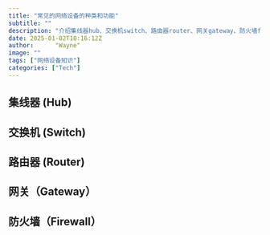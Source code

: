 ```yaml
---
title: "常见的网络设备的种类和功能"
subtitle: ""
description: "介绍集线器hub、交换机switch、路由器router、网关gateway、防火墙firewall等的基本概念和功能。"
date: 2025-01-02T10:16:12Z
author:      "Wayne"
image: ""
tags: ["网络设备知识"]
categories: ["Tech"]
---
```


## 集线器 (Hub)

## 交换机 (Switch)

## 路由器 (Router)

## 网关（Gateway）

## 防火墙（Firewall）
